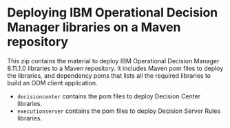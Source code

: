 # Deploying IBM Operational Decision Manager libraries on a Maven repository

This zip contains the material to deploy IBM Operational Decision Manager 8.11.1.0 libraries to a Maven repository. 
It includes Maven pom files to deploy the libraries, and dependency poms that lists all the required libraries to build
an ODM client application. 

- `decisioncenter` contains the pom files to deploy Decision Center libraries.
- `executionserver` contains the pom files to deploy Decision Server Rules libraries.
